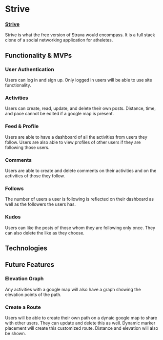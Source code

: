 # Strive

### [Strive](https://strive-for-strides.herokuapp.com/#/)

Strive is what the free version of Strava would encompass. It is a full stack clone of a social networking application for atheletes.

## Functionality & MVPs

### User Authentication

Users can log in and sign up. Only logged in users will be able to use site functionality.

### Activities

Users can create, read, update, and delete their own posts. Distance, time, and pace cannot be edited if a google map is present.

### Feed & Profile

Users are able to have a dashboard of all the activities from users they follow. Users are also able to view profiles of other users if they are following those users.

### Comments

Users are able to create and delete comments on their activities and on the activities of those they follow.

### Follows

The number of users a user is following is reflected on their dashboard as well as the followers the users has.

### Kudos

Users can like the posts of those whom they are following only once. They can also delete the like as they choose.

## Technologies

## Future Features

### Elevation Graph

Any activities with a google map will also have a graph showing the elevation points of the path.

### Create a Route

Users will be able to create their own path on a dynaic google map to share with other users. They can update and delete this as well. Dynamic marker placement will create this customized route. Distance and elevation will also be shown.


